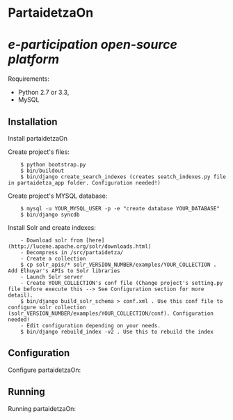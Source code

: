 PartaidetzaOn 
=========================================================
*e-participation open-source platform*
=========================================================

Requirements: 

- Python 2.7 or 3.3, 
- MySQL

Installation
------------

Install partaidetzaOn

Create project's files:

        $ python bootstrap.py
        $ bin/buildout
        $ bin/django create_search_indexes (creates seatch_indexes.py file in partaidetza_app folder. Configuration needed!)

Create project's MYSQL database:

        $ mysql -u YOUR_MYSQL_USER -p -e "create database YOUR_DATABASE"
        $ bin/django syncdb
        
Install Solr and create indexes:

        - Download solr from [here](http://lucene.apache.org/solr/downloads.html)
        - Decompress in /src/partaidetza/
        - Create a collection
        $ cp solr_apis/* solr_VERSION_NUMBER/examples/YOUR_COLLECTION . Add Elhuyar's APIs to Solr libraries
        - Launch Solr server
        - Create YOUR_COLLECTION's conf file (Change project's setting.py file before execute this --> See Configuration section for more detail).
        $ bin/django build_solr_schema > conf.xml . Use this conf file to configure solr collection (solr_VERSION_NUMBER/examples/YOUR_COLLECTION/conf). Configuration needed!
        - Edit configuration depending on your needs.     
        $ bin/django rebuild_index -v2 . Use this to rebuild the index
        
        
Configuration
-------------

Configure partaidetzaOn:


Running
-------

Running partaidetzaOn:
    

